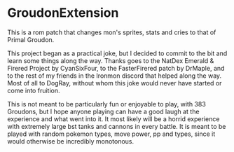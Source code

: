 # GroudonExtension
This is a rom patch that changes mon's sprites, stats and cries to that of Primal Groudon.

This project began as a practical joke, but I decided to commit to the bit and learn some things along the way.
Thanks goes to the NatDex Emerald & Firered Project by CyanSixFour, to the FasterFirered patch by DrMaple, 
and to the rest of my friends in the Ironmon discord that helped along the way. 
Most of all to DogRay, without whom this joke would never have started or come into fruition.

This is not meant to be particularly fun or enjoyable to play, with 383 Groudons, but I hope anyone playing can have a good laugh at
the experience and what went into it. It most likely will be a horrid experience with extremely large bst tanks and cannons in every battle.
It is meant to be played with random pokemon types, move power, pp and types, since it would otherwise be incredibly monotonous.
